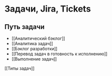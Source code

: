 # Задачи, Jira, Tickets
## Путь задачи
- [[Аналитический бэклог]]
- [[Аналитика задач]]
- [[Бэклог разработки]]
- [[Перевод задач в готовность к исполнению]]
- [[Выполнение задач]]

[[Типы задач]]